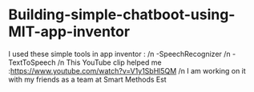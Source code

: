 # Building-simple-chatboot-using-MIT-app-inventor
I used these simple tools in app inventor : /n
-SpeechRecognizer /n
-TextToSpeech /n
This YouTube clip helped me :https://www.youtube.com/watch?v=V1y1SbHl5QM /n
I am working on it with my friends as a team at Smart Methods Est
